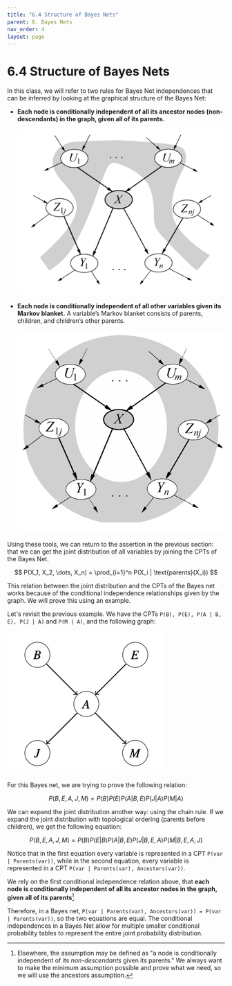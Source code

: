 ```yaml
---
title: "6.4 Structure of Bayes Nets"
parent: 6. Bayes Nets
nav_order: 4
layout: page
---
```


# 6.4 Structure of Bayes Nets

In this class, we will refer to two rules for Bayes Net independences that can be inferred by looking at the graphical structure of the Bayes Net:

- **Each node is conditionally independent of all its ancestor nodes (non-descendants) in the graph, given all of its parents.**

  ![Parents](../assets/images/parents.png)

- **Each node is conditionally independent of all other variables given its Markov blanket.** A variable’s Markov blanket consists of parents, children, and children’s other parents.

  ![Markov Blanket](../assets/images/blanket.png)

Using these tools, we can return to the assertion in the previous section: that we can get the joint distribution of all variables by joining the CPTs of the Bayes Net.

$$
P(X_1, X_2, \dots, X_n) = \prod_{i=1}^n P(X_i | \text{parents}(X_i))
$$

This relation between the joint distribution and the CPTs of the Bayes net works because of the conditional independence relationships given by the graph. We will prove this using an example.

Let's revisit the previous example. We have the CPTs `P(B), P(E), P(A | B, E), P(J | A)` and `P(M | A)`, and the following graph:

![Basic Bayes Net Examples](../assets/images/basic_bayes_nets.png)

For this Bayes net, we are trying to prove the following relation:

$$
P(B, E, A, J, M) = P(B)P(E)P(A | B, E)P(J | A)P(M | A)
$$

We can expand the joint distribution another way: using the chain rule. If we expand the joint distribution with topological ordering (parents before children), we get the following equation:

$$
P(B, E, A, J, M) = P(B)P(E | B)P(A | B, E)P(J | B, E, A)P(M | B, E, A, J)
$$

Notice that in the first equation every variable is represented in a CPT `P(var | Parents(var))`, while in the second equation, every variable is represented in a CPT `P(var | Parents(var), Ancestors(var))`.

We rely on the first conditional independence relation above, that **each node is conditionally independent of all its ancestor nodes in the graph, given all of its parents**[^1].

Therefore, in a Bayes net, `P(var | Parents(var), Ancestors(var)) = P(var | Parents(var))`, so the two equations are equal. The conditional independences in a Bayes Net allow for multiple smaller conditional probability tables to represent the entire joint probability distribution.

[^1]: Elsewhere, the assumption may be defined as "a node is conditionally independent of its *non-descendants* given its parents." We always want to make the minimum assumption possible and prove what we need, so we will use the ancestors assumption.

